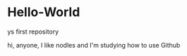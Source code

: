 Hello-World
===========

ys first repository

hi, anyone, I like nodles and  I'm studying how to use Github

